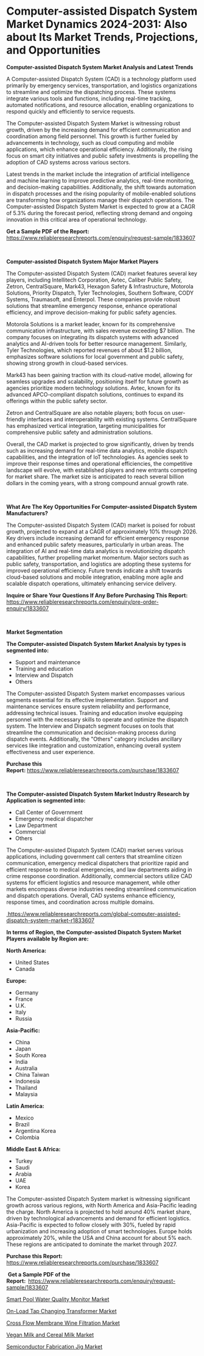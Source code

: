<p><h1>Computer-assisted Dispatch System Market Dynamics 2024-2031: Also about Its Market Trends, Projections, and Opportunities</h1></p><p><strong>Computer-assisted Dispatch System Market Analysis and Latest Trends</strong></p>
<p><p>A Computer-assisted Dispatch System (CAD) is a technology platform used primarily by emergency services, transportation, and logistics organizations to streamline and optimize the dispatching process. These systems integrate various tools and functions, including real-time tracking, automated notifications, and resource allocation, enabling organizations to respond quickly and efficiently to service requests.</p><p>The Computer-assisted Dispatch System Market is witnessing robust growth, driven by the increasing demand for efficient communication and coordination among field personnel. This growth is further fueled by advancements in technology, such as cloud computing and mobile applications, which enhance operational efficiency. Additionally, the rising focus on smart city initiatives and public safety investments is propelling the adoption of CAD systems across various sectors.</p><p>Latest trends in the market include the integration of artificial intelligence and machine learning to improve predictive analytics, real-time monitoring, and decision-making capabilities. Additionally, the shift towards automation in dispatch processes and the rising popularity of mobile-enabled solutions are transforming how organizations manage their dispatch operations. The Computer-assisted Dispatch System Market is expected to grow at a CAGR of 5.3% during the forecast period, reflecting strong demand and ongoing innovation in this critical area of operational technology.</p></p>
<p><strong>Get a Sample PDF of the Report:&nbsp;</strong> <a href="https://www.reliableresearchreports.com/enquiry/request-sample/1833607?utm_campaign=9&utm_medium=2&utm_source=Github&utm_content=ia&utm_term=01012025&utm_id=computer-assisted-dispatch-system">https://www.reliableresearchreports.com/enquiry/request-sample/1833607</a></p>
<p>&nbsp;</p>
<p><strong>Computer-assisted Dispatch System Major Market Players</strong></p>
<p><p>The Computer-assisted Dispatch System (CAD) market features several key players, including Intellitech Corporation, Avtec, Caliber Public Safety, Zetron, CentralSquare, Mark43, Hexagon Safety & Infrastructure, Motorola Solutions, Priority Dispatch, Tyler Technologies, Southern Software, CODY Systems, Traumasoft, and Enterpol. These companies provide robust solutions that streamline emergency response, enhance operational efficiency, and improve decision-making for public safety agencies.</p><p>Motorola Solutions is a market leader, known for its comprehensive communication infrastructure, with sales revenue exceeding $7 billion. The company focuses on integrating its dispatch systems with advanced analytics and AI-driven tools for better resource management. Similarly, Tyler Technologies, which reported revenues of about $1.2 billion, emphasizes software solutions for local government and public safety, showing strong growth in cloud-based services.</p><p>Mark43 has been gaining traction with its cloud-native model, allowing for seamless upgrades and scalability, positioning itself for future growth as agencies prioritize modern technology solutions. Avtec, known for its advanced APCO-compliant dispatch solutions, continues to expand its offerings within the public safety sector.</p><p>Zetron and CentralSquare are also notable players; both focus on user-friendly interfaces and interoperability with existing systems. CentralSquare has emphasized vertical integration, targeting municipalities for comprehensive public safety and administration solutions.</p><p>Overall, the CAD market is projected to grow significantly, driven by trends such as increasing demand for real-time data analytics, mobile dispatch capabilities, and the integration of IoT technologies. As agencies seek to improve their response times and operational efficiencies, the competitive landscape will evolve, with established players and new entrants competing for market share. The market size is anticipated to reach several billion dollars in the coming years, with a strong compound annual growth rate.</p></p>
<p>&nbsp;</p>
<p><strong>What Are The Key Opportunities For Computer-assisted Dispatch System Manufacturers?</strong></p>
<p><p>The Computer-assisted Dispatch System (CAD) market is poised for robust growth, projected to expand at a CAGR of approximately 10% through 2026. Key drivers include increasing demand for efficient emergency response and enhanced public safety measures, particularly in urban areas. The integration of AI and real-time data analytics is revolutionizing dispatch capabilities, further propelling market momentum. Major sectors such as public safety, transportation, and logistics are adopting these systems for improved operational efficiency. Future trends indicate a shift towards cloud-based solutions and mobile integration, enabling more agile and scalable dispatch operations, ultimately enhancing service delivery.</p></p>
<p><strong>Inquire or Share Your Questions If Any Before Purchasing This Report:</strong> <a href="https://www.reliableresearchreports.com/enquiry/pre-order-enquiry/1833607?utm_campaign=9&utm_medium=2&utm_source=Github&utm_content=ia&utm_term=01012025&utm_id=computer-assisted-dispatch-system">https://www.reliableresearchreports.com/enquiry/pre-order-enquiry/1833607</a></p>
<p>&nbsp;</p>
<p><strong>Market Segmentation</strong></p>
<p><strong>The Computer-assisted Dispatch System Market Analysis by types is segmented into:</strong></p>
<p><ul><li>Support and maintenance</li><li>Training and education</li><li>Interview and Dispatch</li><li>Others</li></ul></p>
<p><p>The Computer-assisted Dispatch System market encompasses various segments essential for its effective implementation. Support and maintenance services ensure system reliability and performance, addressing technical issues. Training and education involve equipping personnel with the necessary skills to operate and optimize the dispatch system. The Interview and Dispatch segment focuses on tools that streamline the communication and decision-making process during dispatch events. Additionally, the "Others" category includes ancillary services like integration and customization, enhancing overall system effectiveness and user experience.</p></p>
<p><strong>Purchase this Report:&nbsp;</strong><a href="https://www.reliableresearchreports.com/purchase/1833607?utm_campaign=9&utm_medium=2&utm_source=Github&utm_content=ia&utm_term=01012025&utm_id=computer-assisted-dispatch-system">https://www.reliableresearchreports.com/purchase/1833607</a></p>
<p>&nbsp;</p>
<p><strong>The Computer-assisted Dispatch System Market Industry Research by Application is segmented into:</strong></p>
<p><ul><li>Call Center of Government</li><li>Emergency medical dispatcher</li><li>Law Department</li><li>Commercial</li><li>Others</li></ul></p>
<p><p>The Computer-assisted Dispatch System (CAD) market serves various applications, including government call centers that streamline citizen communication, emergency medical dispatchers that prioritize rapid and efficient response to medical emergencies, and law departments aiding in crime response coordination. Additionally, commercial sectors utilize CAD systems for efficient logistics and resource management, while other markets encompass diverse industries needing streamlined communication and dispatch operations. Overall, CAD systems enhance efficiency, response times, and coordination across multiple domains.</p></p>
<p><a href="https://www.reliableresearchreports.com/global-computer-assisted-dispatch-system-market-r1833607?utm_campaign=9&utm_medium=2&utm_source=Github&utm_content=ia&utm_term=01012025&utm_id=computer-assisted-dispatch-system">&nbsp;https://www.reliableresearchreports.com/global-computer-assisted-dispatch-system-market-r1833607</a></p>
<p><strong>In terms of Region, the Computer-assisted Dispatch System Market Players available by Region are:</strong></p>
<p>
    <p> <strong> North America: </strong>
        <ul>
            <li>United States</li>
            <li>Canada</li>
        </ul>
        </p> 
    <p> <strong> Europe: </strong>
        <ul>
            <li>Germany</li>
            <li>France</li>
            <li>U.K.</li>
            <li>Italy</li>
            <li>Russia</li>
        </ul>
        </p> 
    <p> <strong> Asia-Pacific: </strong>
        <ul>
            <li>China</li>
            <li>Japan</li>
            <li>South Korea</li>
            <li>India</li>
            <li>Australia</li>
            <li>China Taiwan</li>
            <li>Indonesia</li>
            <li>Thailand</li>
            <li>Malaysia</li>
        </ul>
        </p> 
    <p> <strong> Latin America: </strong>
        <ul>
            <li>Mexico</li>
            <li>Brazil</li>
            <li>Argentina Korea</li>
            <li>Colombia</li>
        </ul>
        </p> 
    <p> <strong> Middle East & Africa: </strong>
        <ul>
            <li>Turkey</li>
            <li>Saudi</li>
            <li>Arabia</li>
            <li>UAE</li>
            <li>Korea</li>
        </ul>
    </p>
    </p>
<p><p>The Computer-assisted Dispatch System market is witnessing significant growth across various regions, with North America and Asia-Pacific leading the charge. North America is projected to hold around 40% market share, driven by technological advancements and demand for efficient logistics. Asia-Pacific is expected to follow closely with 30%, fueled by rapid urbanization and increasing adoption of smart technologies. Europe holds approximately 20%, while the USA and China account for about 5% each. These regions are anticipated to dominate the market through 2027.</p></p>
<p><strong>Purchase this Report: </strong><a href="https://www.reliableresearchreports.com/purchase/1833607?utm_campaign=9&utm_medium=2&utm_source=Github&utm_content=ia&utm_term=01012025&utm_id=computer-assisted-dispatch-system">https://www.reliableresearchreports.com/purchase/1833607</a></p>
<p>&nbsp;<strong>Get a Sample PDF of the Report:&nbsp;&nbsp;</strong><a href="https://www.reliableresearchreports.com/enquiry/request-sample/1833607?utm_campaign=9&utm_medium=2&utm_source=Github&utm_content=ia&utm_term=01012025&utm_id=computer-assisted-dispatch-system">https://www.reliableresearchreports.com/enquiry/request-sample/1833607</a></p>
<p><strong></strong></p>
<p><p><a href="https://github.com/danikabiele541/Market-Research-Report-List-1/blob/main/smart-pool-water-quality-monitor-market.md?utm_campaign=9&utm_medium=2&utm_source=Github&utm_content=ia&utm_term=01012025&utm_id=computer-assisted-dispatch-system">Smart Pool Water Quality Monitor Market</a></p><p><a href="https://github.com/WashimHussain441/Market-Research-Report-List-1/blob/main/on-load-tap-changing-transformer-market.md?utm_campaign=9&utm_medium=2&utm_source=Github&utm_content=ia&utm_term=01012025&utm_id=computer-assisted-dispatch-system">On-Load Tap Changing Transformer Market</a></p><p><a href="https://github.com/ulyssacrayne00231/Market-Research-Report-List-1/blob/main/cross-flow-membrane-wine-filtration-market.md?utm_campaign=9&utm_medium=2&utm_source=Github&utm_content=ia&utm_term=01012025&utm_id=computer-assisted-dispatch-system">Cross Flow Membrane Wine Filtration Market</a></p><p><a href="https://github.com/manesros8/Market-Research-Report-List-1/blob/main/vegan-milk-and-cereal-milk-market.md?utm_campaign=9&utm_medium=2&utm_source=Github&utm_content=ia&utm_term=01012025&utm_id=computer-assisted-dispatch-system">Vegan Milk and Cereal Milk Market</a></p><p><a href="https://github.com/SanjidaMahmud54/Market-Research-Report-List-1/blob/main/semiconductor-fabrication-jig-market.md?utm_campaign=9&utm_medium=2&utm_source=Github&utm_content=ia&utm_term=01012025&utm_id=computer-assisted-dispatch-system">Semiconductor Fabrication Jig Market</a></p></p>